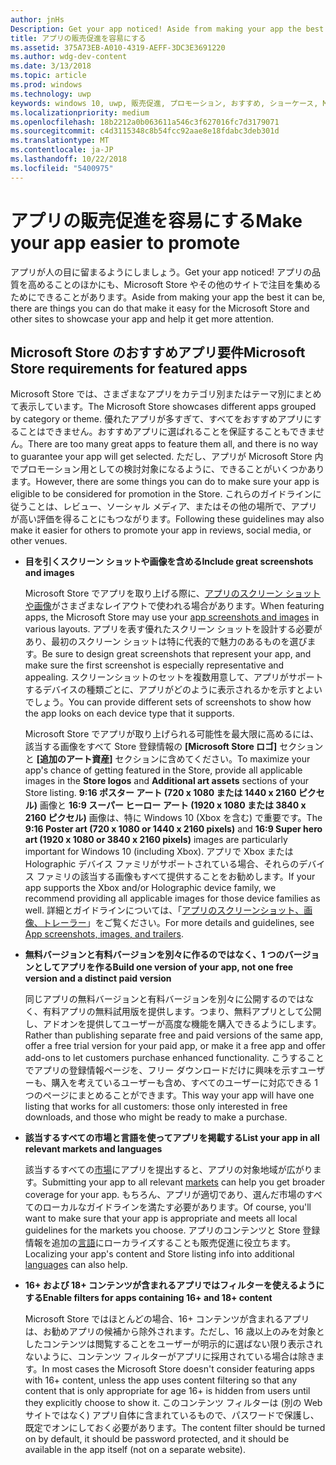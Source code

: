 ```yaml
---
author: jnHs
Description: Get your app noticed! Aside from making your app the best it can be, there are things you can do that make it easy for the Microsoft Store and other sites to showcase your app and help it get more attention.
title: アプリの販売促進を容易にする
ms.assetid: 375A73EB-A010-4319-AEFF-3DC3E3691220
ms.author: wdg-dev-content
ms.date: 3/13/2018
ms.topic: article
ms.prod: windows
ms.technology: uwp
keywords: windows 10, uwp, 販売促進, プロモーション, おすすめ, ショーケース, Microsoft Store
ms.localizationpriority: medium
ms.openlocfilehash: 18b2212a0b063611a546c3f627016fc7d3179071
ms.sourcegitcommit: c4d3115348c8b54fcc92aae8e18fdabc3deb301d
ms.translationtype: MT
ms.contentlocale: ja-JP
ms.lasthandoff: 10/22/2018
ms.locfileid: "5400975"
---
```

# <a name="make-your-app-easier-to-promote"></a><span data-ttu-id="7b81b-103">アプリの販売促進を容易にする</span><span class="sxs-lookup"><span data-stu-id="7b81b-103">Make your app easier to promote</span></span>


<span data-ttu-id="7b81b-104">アプリが人の目に留まるようにしましょう。</span><span class="sxs-lookup"><span data-stu-id="7b81b-104">Get your app noticed!</span></span> <span data-ttu-id="7b81b-105">アプリの品質を高めることのほかにも、Microsoft Store やその他のサイトで注目を集めるためにできることがあります。</span><span class="sxs-lookup"><span data-stu-id="7b81b-105">Aside from making your app the best it can be, there are things you can do that make it easy for the Microsoft Store and other sites to showcase your app and help it get more attention.</span></span>


## <a name="microsoft-store-requirements-for-featured-apps"></a><span data-ttu-id="7b81b-106">Microsoft Store のおすすめアプリ要件</span><span class="sxs-lookup"><span data-stu-id="7b81b-106">Microsoft Store requirements for featured apps</span></span>

<span data-ttu-id="7b81b-107">Microsoft Store では、さまざまなアプリをカテゴリ別またはテーマ別にまとめて表示しています。</span><span class="sxs-lookup"><span data-stu-id="7b81b-107">The Microsoft Store showcases different apps grouped by category or theme.</span></span> <span data-ttu-id="7b81b-108">優れたアプリが多すぎて、すべてをおすすめアプリにすることはできません。おすすめアプリに選ばれることを保証することもできません。</span><span class="sxs-lookup"><span data-stu-id="7b81b-108">There are too many great apps to feature them all, and there is no way to guarantee your app will get selected.</span></span> <span data-ttu-id="7b81b-109">ただし、アプリが Microsoft Store 内でプロモーション用としての検討対象になるように、できることがいくつかあります。</span><span class="sxs-lookup"><span data-stu-id="7b81b-109">However, there are some things you can do to make sure your app is eligible to be considered for promotion in the Store.</span></span> <span data-ttu-id="7b81b-110">これらのガイドラインに従うことは、レビュー、ソーシャル メディア、またはその他の場所で、アプリが高い評価を得ることにもつながります。</span><span class="sxs-lookup"><span data-stu-id="7b81b-110">Following these guidelines may also make it easier for others to promote your app in reviews, social media, or other venues.</span></span>

-   **<span data-ttu-id="7b81b-111">目を引くスクリーン ショットや画像を含める</span><span class="sxs-lookup"><span data-stu-id="7b81b-111">Include great screenshots and images</span></span>**

    <span data-ttu-id="7b81b-112">Microsoft Store でアプリを取り上げる際に、[アプリのスクリーン ショットや画像](app-screenshots-and-images.md)がさまざまなレイアウトで使われる場合があります。</span><span class="sxs-lookup"><span data-stu-id="7b81b-112">When featuring apps, the Microsoft Store may use your [app screenshots and images](app-screenshots-and-images.md) in various layouts.</span></span> <span data-ttu-id="7b81b-113">アプリを表す優れたスクリーン ショットを設計する必要があり、最初のスクリーン ショットは特に代表的で魅力のあるものを選びます。</span><span class="sxs-lookup"><span data-stu-id="7b81b-113">Be sure to design great screenshots that represent your app, and make sure the first screenshot is especially representative and appealing.</span></span> <span data-ttu-id="7b81b-114">スクリーンショットのセットを複数用意して、アプリがサポートするデバイスの種類ごとに、アプリがどのように表示されるかを示すとよいでしょう。</span><span class="sxs-lookup"><span data-stu-id="7b81b-114">You can provide different sets of screenshots to show how the app looks on each device type that it supports.</span></span>

    <span data-ttu-id="7b81b-115">Microsoft Store でアプリが取り上げられる可能性を最大限に高めるには、該当する画像をすべて Store 登録情報の **[Microsoft Store ロゴ]** セクションと **[追加のアート資産]** セクションに含めてください。</span><span class="sxs-lookup"><span data-stu-id="7b81b-115">To maximize your app's chance of getting featured in the Store, provide all applicable images in the **Store logos** and **Additional art assets** sections of your Store listing.</span></span> <span data-ttu-id="7b81b-116">**9:16 ポスター アート (720 x 1080 または 1440 x 2160 ピクセル)** 画像と **16:9 スーパー ヒーロー アート (1920 x 1080 または 3840 x 2160 ピクセル)** 画像は、特に Windows 10 (Xbox を含む) で重要です。</span><span class="sxs-lookup"><span data-stu-id="7b81b-116">The **9:16 Poster art (720 x 1080 or 1440 x 2160 pixels)** and **16:9 Super hero art (1920 x 1080 or 3840 x 2160 pixels)** images are particularly important for Windows 10 (including Xbox).</span></span> <span data-ttu-id="7b81b-117">アプリで Xbox または Holographic デバイス ファミリがサポートされている場合、それらのデバイス ファミリの該当する画像もすべて提供することをお勧めします。</span><span class="sxs-lookup"><span data-stu-id="7b81b-117">If your app supports the Xbox and/or Holographic device family, we recommend providing all applicable images for those device families as well.</span></span> <span data-ttu-id="7b81b-118">詳細とガイドラインについては、「[アプリのスクリーンショット、画像、トレーラー](app-screenshots-and-images.md)」をご覧ください。</span><span class="sxs-lookup"><span data-stu-id="7b81b-118">For more details and guidelines, see [App screenshots, images, and trailers](app-screenshots-and-images.md).</span></span>

-   **<span data-ttu-id="7b81b-119">無料バージョンと有料バージョンを別々に作るのではなく、1 つのバージョンとしてアプリを作る</span><span class="sxs-lookup"><span data-stu-id="7b81b-119">Build one version of your app, not one free version and a distinct paid version</span></span>**

    <span data-ttu-id="7b81b-120">同じアプリの無料バージョンと有料バージョンを別々に公開するのではなく、有料アプリの無料試用版を提供します。つまり、無料アプリとして公開し、アドオンを提供してユーザーが高度な機能を購入できるようにします。</span><span class="sxs-lookup"><span data-stu-id="7b81b-120">Rather than publishing separate free and paid versions of the same app, offer a free trial version for your paid app, or make it a free app and offer add-ons to let customers purchase enhanced functionality.</span></span> <span data-ttu-id="7b81b-121">こうすることでアプリの登録情報ページを、フリー ダウンロードだけに興味を示すユーザーも、購入を考えているユーザーも含め、すべてのユーザーに対応できる 1 つのページにまとめることができます。</span><span class="sxs-lookup"><span data-stu-id="7b81b-121">This way your app will have one listing that works for all customers: those only interested in free downloads, and those who might be ready to make a purchase.</span></span>

-   **<span data-ttu-id="7b81b-122">該当するすべての市場と言語を使ってアプリを掲載する</span><span class="sxs-lookup"><span data-stu-id="7b81b-122">List your app in all relevant markets and languages</span></span>**

    <span data-ttu-id="7b81b-123">該当するすべての[市場](define-pricing-and-market-selection.md)にアプリを提出すると、アプリの対象地域が広がります。</span><span class="sxs-lookup"><span data-stu-id="7b81b-123">Submitting your app to all relevant [markets](define-pricing-and-market-selection.md) can help you get broader coverage for your app.</span></span> <span data-ttu-id="7b81b-124">もちろん、アプリが適切であり、選んだ市場のすべてのローカルなガイドラインを満たす必要があります。</span><span class="sxs-lookup"><span data-stu-id="7b81b-124">Of course, you'll want to make sure that your app is appropriate and meets all local guidelines for the markets you choose.</span></span> <span data-ttu-id="7b81b-125">アプリのコンテンツと Store 登録情報を追加の[言語](supported-languages.md)にローカライズすることも販売促進に役立ちます。</span><span class="sxs-lookup"><span data-stu-id="7b81b-125">Localizing your app's content and Store listing info into additional [languages](supported-languages.md) can also help.</span></span>

-   **<span data-ttu-id="7b81b-126">16+ および 18+ コンテンツが含まれるアプリではフィルターを使えるようにする</span><span class="sxs-lookup"><span data-stu-id="7b81b-126">Enable filters for apps containing 16+ and 18+ content</span></span>**

    <span data-ttu-id="7b81b-127">Microsoft Store ではほとんどの場合、16+ コンテンツが含まれるアプリは、お勧めアプリの候補から除外されます。ただし、16 歳以上のみを対象としたコンテンツは閲覧することをユーザーが明示的に選ばない限り表示されないように、コンテンツ フィルターがアプリに採用されている場合は除きます。</span><span class="sxs-lookup"><span data-stu-id="7b81b-127">In most cases the Microsoft Store doesn't consider featuring apps with 16+ content, unless the app uses content filtering so that any content that is only appropriate for age 16+ is hidden from users until they explicitly choose to show it.</span></span> <span data-ttu-id="7b81b-128">このコンテンツ フィルターは (別の Web サイトではなく) アプリ自体に含まれているもので、パスワードで保護し、既定でオンにしておく必要があります。</span><span class="sxs-lookup"><span data-stu-id="7b81b-128">The content filter should be turned on by default, it should be password protected, and it should be available in the app itself (not on a separate website).</span></span>



 




